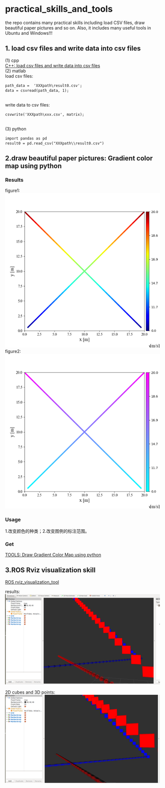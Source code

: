 # practical_skills_and_tools
the repo contains many practical skills including load CSV files, draw beautiful paper pictures and so on. Also, it includes many useful tools in Ubuntu and Windows!!!

## 1. load csv files and write data into csv files
(1) cpp</br>
[]()[C++: load csv files and write data into csv files](https://github.com/YaominJun/practical_skills_and_tools/tree/main/practical_skills/load_data_csv/cpp)
</br>
(2) matlab</br>
load csv files:

    path_data =  'XXXpath\result0.csv';
    data = csvread(path_data, 1);
</br>
write data to csv files: </br>

    csvwrite('XXXpath\xxx.csv', matrix);
</br>
(3) python</br>

    import pandas as pd  
    result0 = pd.read_csv("XXXpath\\result0.csv")

## 2.draw beautiful paper pictures: Gradient color map using python
### Results
figure1: </br>
![]()![](images/Figure_1.png)
figure2: </br>
![]()![](images/Figure_2.png)

### Usage
1.改变颜色的种类；2.改变图例的标注范围。

### Get
[]()[TOOLS: Draw Gradient Color Map using python](https://github.com/YaominJun/practical_skills_and_tools/tree/main/practical_skills/draw_pictures/drawColorbarTools)


## 3.ROS Rviz visualization skill
[]()[ROS rviz_visualization_tool](https://github.com/YaominJun/practical_skills_and_tools/tree/main/Ubuntu_tools/ROS/Rviz_visualization)

results:
![]()![](images/2020-11-23%2012-09-27屏幕截图.png)

2D cubes and 3D points: </br>
![]()![](images/2020-11-23%2012-08-22屏幕截图.png)
